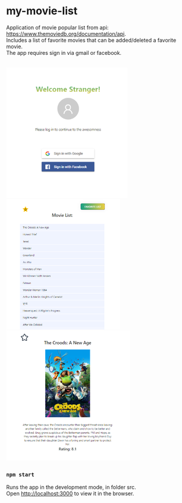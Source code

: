 # my-movie-list

Application of movie popular list from api:  https://www.themoviedb.org/documentation/api. <br/>
Includes a list of favorite movies that can be added/deleted a favorite movie. <br/>
The app requires sign in via gmail or facebook. <br/> <br/>

<kbd><img src="images/login.PNG" height="350"></kbd>
<kbd><img src="images/movieList.PNG" height="350"></kbd> <br/>
<kbd><img src="images/movieDetails.PNG" height="350"></kbd> 

### `npm start`
Runs the app in the development mode, in folder src. <br/>
Open [http://localhost:3000](http://localhost:3000) to view it in the browser.



